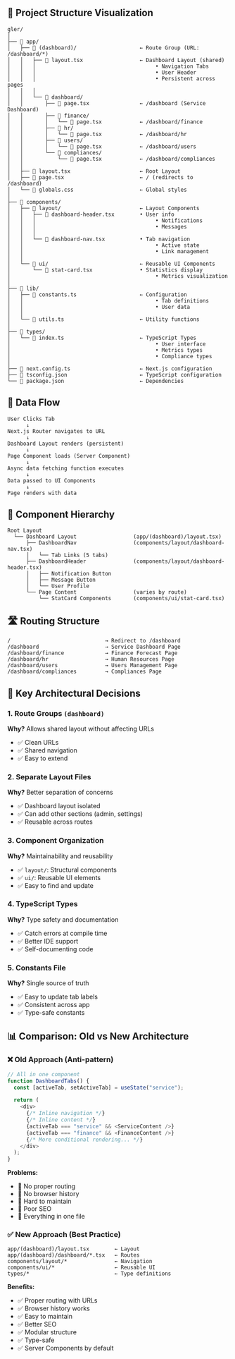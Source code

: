 ## 📁 Project Structure Visualization

```
gler/
│
├── 📂 app/
│   ├── 📂 (dashboard)/                    ← Route Group (URL: /dashboard/*)
│   │   ├── 📄 layout.tsx                  ← Dashboard Layout (shared)
│   │   │                                      • Navigation Tabs
│   │   │                                      • User Header
│   │   │                                      • Persistent across pages
│   │   │
│   │   └── 📂 dashboard/
│   │       ├── 📄 page.tsx                ← /dashboard (Service Dashboard)
│   │       ├── 📂 finance/
│   │       │   └── 📄 page.tsx            ← /dashboard/finance
│   │       ├── 📂 hr/
│   │       │   └── 📄 page.tsx            ← /dashboard/hr
│   │       ├── 📂 users/
│   │       │   └── 📄 page.tsx            ← /dashboard/users
│   │       └── 📂 compliances/
│   │           └── 📄 page.tsx            ← /dashboard/compliances
│   │
│   ├── 📄 layout.tsx                      ← Root Layout
│   ├── 📄 page.tsx                        ← / (redirects to /dashboard)
│   └── 📄 globals.css                     ← Global styles
│
├── 📂 components/
│   ├── 📂 layout/                         ← Layout Components
│   │   ├── 📄 dashboard-header.tsx        • User info
│   │   │                                      • Notifications
│   │   │                                      • Messages
│   │   │
│   │   └── 📄 dashboard-nav.tsx           • Tab navigation
│   │                                          • Active state
│   │                                          • Link management
│   │
│   └── 📂 ui/                             ← Reusable UI Components
│       └── 📄 stat-card.tsx               • Statistics display
│                                              • Metrics visualization
│
├── 📂 lib/
│   ├── 📄 constants.ts                    ← Configuration
│   │                                          • Tab definitions
│   │                                          • User data
│   │
│   └── 📄 utils.ts                        ← Utility functions
│
├── 📂 types/
│   └── 📄 index.ts                        ← TypeScript Types
│                                              • User interface
│                                              • Metrics types
│                                              • Compliance types
│
├── 📄 next.config.ts                      ← Next.js configuration
├── 📄 tsconfig.json                       ← TypeScript configuration
└── 📄 package.json                        ← Dependencies

```

## 🔄 Data Flow

```
User Clicks Tab
      ↓
Next.js Router navigates to URL
      ↓
Dashboard Layout renders (persistent)
      ↓
Page Component loads (Server Component)
      ↓
Async data fetching function executes
      ↓
Data passed to UI Components
      ↓
Page renders with data
```

## 🎯 Component Hierarchy

```
Root Layout
  └── Dashboard Layout                  (app/(dashboard)/layout.tsx)
      ├── DashboardNav                  (components/layout/dashboard-nav.tsx)
      │   └── Tab Links (5 tabs)
      ├── DashboardHeader               (components/layout/dashboard-header.tsx)
      │   ├── Notification Button
      │   ├── Message Button
      │   └── User Profile
      └── Page Content                  (varies by route)
          └── StatCard Components       (components/ui/stat-card.tsx)
```

## 🛣️ Routing Structure

```
/                              → Redirect to /dashboard
/dashboard                     → Service Dashboard Page
/dashboard/finance             → Finance Forecast Page
/dashboard/hr                  → Human Resources Page
/dashboard/users               → Users Management Page
/dashboard/compliances         → Compliances Page
```

## 🧩 Key Architectural Decisions

### 1. Route Groups `(dashboard)`

**Why?** Allows shared layout without affecting URLs

- ✅ Clean URLs
- ✅ Shared navigation
- ✅ Easy to extend

### 2. Separate Layout Files

**Why?** Better separation of concerns

- ✅ Dashboard layout isolated
- ✅ Can add other sections (admin, settings)
- ✅ Reusable across routes

### 3. Component Organization

**Why?** Maintainability and reusability

- ✅ `layout/`: Structural components
- ✅ `ui/`: Reusable UI elements
- ✅ Easy to find and update

### 4. TypeScript Types

**Why?** Type safety and documentation

- ✅ Catch errors at compile time
- ✅ Better IDE support
- ✅ Self-documenting code

### 5. Constants File

**Why?** Single source of truth

- ✅ Easy to update tab labels
- ✅ Consistent across app
- ✅ Type-safe constants

## 📊 Comparison: Old vs New Architecture

### ❌ Old Approach (Anti-pattern)

```typescript
// All in one component
function DashboardTabs() {
  const [activeTab, setActiveTab] = useState("service");

  return (
    <div>
      {/* Inline navigation */}
      {/* Inline content */}
      {activeTab === "service" && <ServiceContent />}
      {activeTab === "finance" && <FinanceContent />}
      {/* More conditional rendering... */}
    </div>
  );
}
```

**Problems:**

- 🔴 No proper routing
- 🔴 No browser history
- 🔴 Hard to maintain
- 🔴 Poor SEO
- 🔴 Everything in one file

### ✅ New Approach (Best Practice)

```
app/(dashboard)/layout.tsx        ← Layout
app/(dashboard)/dashboard/*.tsx   ← Routes
components/layout/*               ← Navigation
components/ui/*                   ← Reusable UI
types/*                           ← Type definitions
```

**Benefits:**

- ✅ Proper routing with URLs
- ✅ Browser history works
- ✅ Easy to maintain
- ✅ Better SEO
- ✅ Modular structure
- ✅ Type-safe
- ✅ Server Components by default
